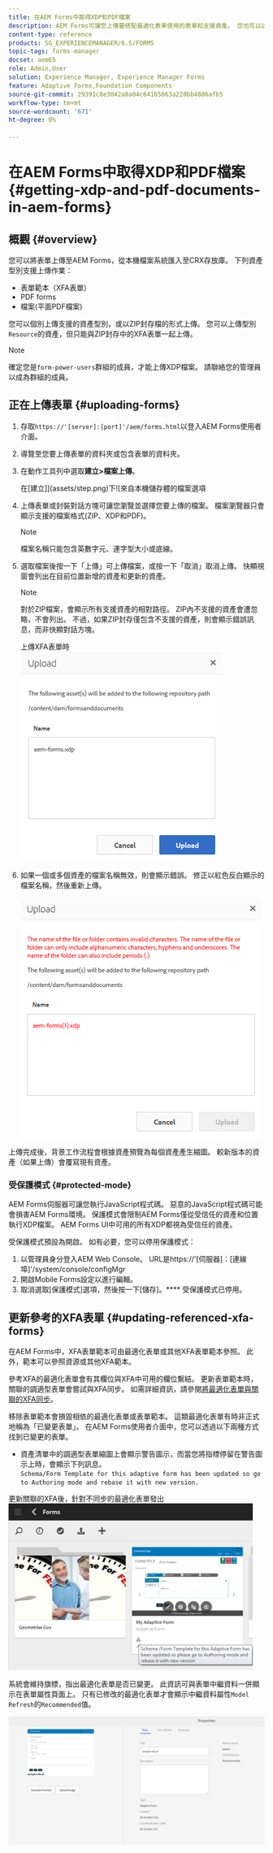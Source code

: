 ```yaml
---
title: 在AEM Forms中取得XDP和PDF檔案
description: AEM Forms可讓您上傳要搭配最適化表單使用的表單和支援資產。 您也可以以ZIP格式大量上傳表單和相關資源。
content-type: reference
products: SG_EXPERIENCEMANAGER/6.5/FORMS
topic-tags: forms-manager
docset: aem65
role: Admin,User
solution: Experience Manager, Experience Manager Forms
feature: Adaptive Forms,Foundation Components
source-git-commit: 29391c8e3042a8a04c64165663a228bb4886afb5
workflow-type: tm+mt
source-wordcount: '671'
ht-degree: 0%

---
```


# 在AEM Forms中取得XDP和PDF檔案{#getting-xdp-and-pdf-documents-in-aem-forms}

## 概觀 {#overview}

您可以將表單上傳至AEM Forms，從本機檔案系統匯入至CRX存放庫。 下列資產型別支援上傳作業：

* 表單範本（XFA表單）
* PDF forms
* 檔案(平面PDF檔案)

您可以個別上傳支援的資產型別，或以ZIP封存檔的形式上傳。 您可以上傳型別`Resource`的資產，但只能與ZIP封存中的XFA表單一起上傳。

>[!NOTE]
>
>確定您是`form-power-users`群組的成員，才能上傳XDP檔案。 請聯絡您的管理員以成為群組的成員。

## 正在上傳表單 {#uploading-forms}

1. 存取`https://'[server]:[port]'/aem/forms.html`以登入AEM Forms使用者介面。
1. 導覽至您要上傳表單的資料夾或包含表單的資料夾。
1. 在動作工具列中選取&#x200B;**建立>檔案上傳**。

   在[建立]](assets/step.png)下![來自本機儲存體的檔案選項

1. 上傳表單或封裝對話方塊可讓您瀏覽並選擇您要上傳的檔案。 檔案瀏覽器只會顯示支援的檔案格式(ZIP、XDP和PDF)。

   >[!NOTE]
   >
   >檔案名稱只能包含英數字元、連字型大小或底線。

1. 選取檔案後按一下「上傳」可上傳檔案，或按一下「取消」取消上傳。 快顯視窗會列出在目前位置新增的資產和更新的資產。

   >[!NOTE]
   >
   >對於ZIP檔案，會顯示所有支援資產的相對路徑。 ZIP內不支援的資產會遭忽略，不會列出。 不過，如果ZIP封存僅包含不支援的資產，則會顯示錯誤訊息，而非快顯對話方塊。

   上傳XFA表單時![上傳對話方塊](assets/upload-scr.png)

1. 如果一個或多個資產的檔案名稱無效，則會顯示錯誤。 修正以紅色反白顯示的檔案名稱，然後重新上傳。

   ![上傳XFA表單時出現錯誤訊息](assets/upload-scr-err.png)

上傳完成後，背景工作流程會根據資產預覽為每個資產產生縮圖。 較新版本的資產（如果上傳）會覆寫現有資產。

### 受保護模式 {#protected-mode}

AEM Forms伺服器可讓您執行JavaScript程式碼。 惡意的JavaScript程式碼可能會損害AEM Forms環境。 保護模式會限制AEM Forms僅從受信任的資產和位置執行XDP檔案。 AEM Forms UI中可用的所有XDP都視為受信任的資產。

受保護模式預設為開啟。 如有必要，您可以停用保護模式：

1. 以管理員身分登入AEM Web Console。 URL是https://&#39;[伺服器]：[連線埠]&#39;/system/console/configMgr
1. 開啟Mobile Forms設定以進行編輯。
1. 取消選取[保護模式]選項，然後按一下[儲存]。**** 受保護模式已停用。

## 更新參考的XFA表單 {#updating-referenced-xfa-forms}

在AEM Forms中，XFA表單範本可由最適化表單或其他XFA表單範本參照。 此外，範本可以參照資源或其他XFA範本。

參考XFA的最適化表單會有其欄位與XFA中可用的欄位繫結。 更新表單範本時，關聯的調適型表單會嘗試與XFA同步。 如需詳細資訊，請參閱[將最適化表單與關聯的XFA同步](../../forms/using/synchronizing-adaptive-forms-xfa.md)。

移除表單範本會損毀相依的最適化表單或表單範本。 這類最適化表單有時非正式地稱為「已變更表單」。 在AEM Forms使用者介面中，您可以透過以下兩種方式找到已變更的表單。

* 資產清單中的調適型表單縮圖上會顯示警告圖示，而當您將指標停留在警告圖示上時，會顯示下列訊息。\
  `Schema/Form Template for this adaptive form has been updated so go to Authoring mode and rebase it with new version.`

更新關聯的XFA後，針對不同步的最適化表單發出![警告](assets/dirtyaf.png)

系統會維持旗標，指出最適化表單是否已變更。 此資訊可與表單中繼資料一併顯示在表單屬性頁面上。 只有已修改的最適化表單才會顯示中繼資料屬性`Model Refresh`的`Recommended`值。

![表示最適化表單與XFA模型不同步](assets/model-refresh.png)

